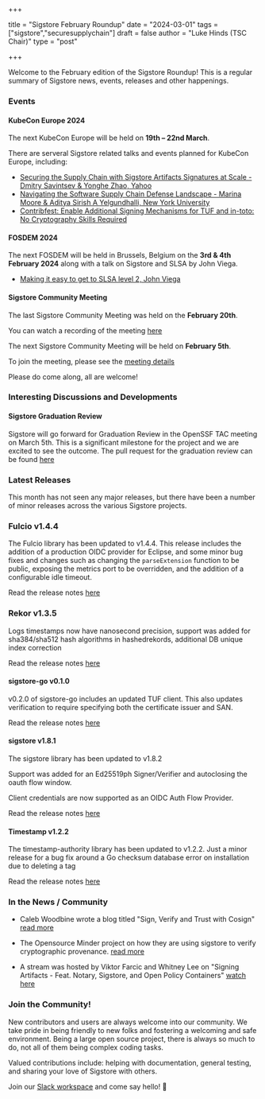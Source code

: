 +++

title = "Sigstore February Roundup"
date = "2024-03-01"
tags = ["sigstore","securesupplychain"]
draft = false
author = "Luke Hinds (TSC Chair)"
type = "post"

+++

Welcome to the February edition of the Sigstore Roundup! This is a regular summary of Sigstore news, events, releases and other happenings.

### Events

#### KubeCon Europe 2024

The next KubeCon Europe will be held on **19th – 22nd March**.

There are serveral Sigstore related talks and events planned for KubeCon Europe, including:

- [Securing the Supply Chain with Sigstore Artifacts Signatures at Scale - Dmitry Savintsev & Yonghe Zhao, Yahoo](https://kccnceu2024.sched.com/event/1YeNE)
- [Navigating the Software Supply Chain Defense Landscape - Marina Moore & Aditya Sirish A Yelgundhalli, New York University](https://kccnceu2024.sched.com/event/1YeO3/navigating-the-software-supply-chain-defense-landscape-marina-moore-aditya-sirish-a-yelgundhalli-new-york-university)
- [Contribfest: Enable Additional Signing Mechanisms for TUF and in-toto: No Cryptography Skills Required](https://kccnceu2024.sched.com/event/1YkRE/contribfest-enable-additional-signing-mechanisms-for-tuf-and-in-toto-no-cryptography-skills-required)

#### FOSDEM 2024

The next FOSDEM will be held in Brussels, Belgium on the **3rd & 4th February 2024**
along with a talk on Sigstore and SLSA by John Viega.

- [Making it easy to get to SLSA level 2, John Viega](https://fosdem.org/2024/schedule/event/fosdem-2024-2877-making-it-easy-to-get-to-slsa-level-2/)

#### Sigstore Community Meeting

The last Sigstore Community Meeting was held on the **February 20th**.

You can watch a recording of the meeting [here](https://www.youtube.com/watch?v=YJeKKPNpXf0)

The next Sigstore Community Meeting will be held on **February 5th**.

To join the meeting, please see the [meeting details](https://calendar.google.com/calendar/u/0/embed?src=fq4kgom2ce43hncnbcfja2ck20@group.calendar.google.com&ctz=America/New_York)

Please do come along, all are welcome!

### Interesting Discussions and Developments

#### Sigstore Graduation Review

Sigstore will go forward for Graduation Review in the OpenSSF TAC meeting on
March 5th. This is a significant milestone for the project and we are excited to
see the outcome. The pull request for the graduation review can be found
[here](https://github.com/ossf/tac/pull/273)

### Latest Releases

This month has not seen any major releases, but there have been a number of
minor releases across the various Sigstore projects.

### Fulcio v1.4.4

The Fulcio library has been updated to v1.4.4. This release includes the addition
of a production OIDC provider for Eclipse, and some minor bug fixes and changes
such as changing the `parseExtension` function to be public, exposing the
metrics port to be overridden, and the addition of a configurable idle timeout.

Read the release notes [here](https://github.com/sigstore/fulcio/releases/tag/v1.4.4)

### Rekor v1.3.5

Logs timestamps now have nanosecond precision, support was added for sha384/sha512
hash algorithms in hashedrekords, additional DB unique index correction

Read the release notes [here](https://github.com/sigstore/rekor/releases/tag/v1.3.5)

#### sigstore-go v0.1.0

v0.2.0 of sigstore-go includes an updated TUF client. This also updates
verification to require specifying both the certificate issuer and SAN.

Read the release notes [here](https://github.com/sigstore/sigstore-go/releases/tag/v0.2.0)

#### sigstore v1.8.1

The sigstore library has been updated to v1.8.2

Support was added for an Ed25519ph Signer/Verifier and autoclosing the oauth
flow window. 

Client credentials are now supported as an OIDC Auth Flow Provider.

Read the release notes [here](https://github.com/sigstore/sigstore/releases/tag/v1.8.2)

#### Timestamp v1.2.2

The timestamp-authority library has been updated to v1.2.2. Just a minor release
for a bug fix around a Go checksum database error on installation due to
deleting a tag

Read the release notes [here](https://github.com/sigstore/timestamp-authority/releases/tag/v1.2.2)

### In the News / Community

- Caleb Woodbine wrote a blog titled "Sign, Verify and Trust with Cosign" [read more](https://blog.calebwoodbine.com/sign-verify-and-trust-with-cosign/)

- The Opensource Minder project on how they are using sigstore to verify 
cryptographic provenance. [read more](https://stacklok.com/blog/4-ways-to-secure-your-software-artifacts-in-minder)

- A stream was hosted by Viktor Farcic and Whitney Lee on "Signing Artifacts - Feat. Notary, Sigstore, and Open Policy Containers" [watch here](https://www.youtube.com/watch?v=p4M-ZdBsA7o)

### Join the Community!

New contributors and users are always welcome into our community. We take pride in being friendly to new folks and fostering a welcoming and safe environment. Being a large open source project, there is always so much to do, not all of them being complex coding tasks.

Valued contributions include: helping with documentation, general testing, and sharing your love of Sigstore with others.

Join our [Slack workspace](https://join.slack.com/t/sigstore/shared_invite/zt-mhs55zh0-XmY3bcfWn4XEyMqUUutbUQ) and come say hello! 👋